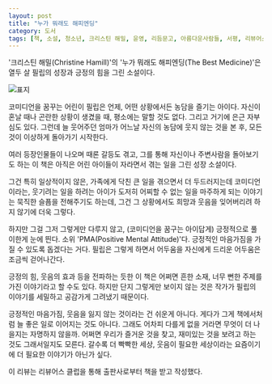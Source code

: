 ```yaml
---
layout: post
title: "누가 뭐래도 해피엔딩"
category: 도서
tags: [책, 소설, 청소년, 크리스틴 해밀, 윤영, 리듬문고, 아름다운사람들, 서평, 리뷰어스 클럽]
---
```


'크리스틴 해밀(Christine Hamill)'의
'누가 뭐래도 해피엔딩(The Best Medicine)'은
열두 살 필립의 성장과 긍정의 힘을 그린 소설이다.

![표지](https://lh3.googleusercontent.com/Dfu86mEaQ92hyqtLqks-5rQrh0OzOfUVqQVII4N_fxUrUhM2DTFzuw805pv-K77aydOKRinXQfxljA=s480)

코미디언을 꿈꾸는 어린이 필립은 언제, 어떤 상황에서든 농담을 즐기는 아이다.
자신이 혼날 때나 곤란한 상황이 생겼을 때,
평소에는 말할 것도 없다.
그리고 거기에 은근 자부심도 있다.
그런데 늘 웃어주던 엄마가 어느날 자신의 농담에 웃지 않는 것을 본 후,
모든 것이 이상하게 돌아가기 시작한다.

여러 등장인물들이 나오며 때론 갈등도 겪고,
그를 통해 자신이나 주변사람을 돌아보기도 하는 이 책은
아직은 어린 아이들이 자라면서 겪는 일을 그린 성장 소설이다.

그건 특히 일상적이지 않은, 가족에게 닥친 큰 일을 겪으면서 더 두드러지는데
코미디언이라는, 웃기려는 일을 하려는 아이가
도저히 어찌할 수 없는 일을 마주하게 되는 이야기는 묵직한 슬픔을 전해주기도 하는데,
그건 그 상황에서도 희망과 웃음을 잊어버리려 하지 않기에 더욱 그렇다.

하지만 그걸 그저 그렇게만 다루지 않고,
(코미디언을 꿈구는 아이답게)
긍정적으로 풀이한게 눈에 띈다.
소위 'PMA(Positive Mental Attitude)'다.
긍정적인 마음가짐을 가질 수 있도록 돕겠다는 거다.
필립은 그렇게 하면서 어두움을 자신에게 드리운 어두움은 조금씩 걷어나간다.

긍정의 힘, 웃음의 효과 등을 전파하는 듯한 이 책은
어쩌면 흔한 소재, 너무 뻔한 주제를 가진 이야기라고 할 수도 있다.
하지만 단지 그렇게만 보이지 않는 것은
작가가 필립의 이야기를 세밀하고 공감가게 그려냈기 때문이다.

긍정적인 마음가짐, 웃음을 잃지 않는 것이라는 건 쉬운게 아니다.
게다가 그게 책에서처럼 늘 좋은 일로 이어지는 것도 아니다.
그래도 어차피 다를게 없을 거라면 무엇이 더 나을지는 자명하지 않을까.
어쩌면 우리가 즐거운 것을 찾고, 재미있는 것을 보려고 하는 것도 그래서일지도 모른다.
갈수록 더 빡빡한 세상, 웃음이 필요한 세상이라는 요즘이기에 더 필요한 이야기가 아닌가 싶다.



<div class="im im-info">
이 리뷰는 리뷰어스 클럽을 통해 출판사로부터 책을 받고 작성했다.
</div>
